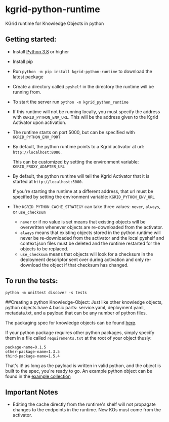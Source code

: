 # kgrid-python-runtime
KGrid runtime for Knowledge Objects in python


## Getting started:
- Install [Python 3.8](https://www.python.org/downloads/) or higher
- Install pip
- Run `python -m pip install kgrid-python-runtime` to download the latest package
- Create a directory called `pyshelf` in the directory the runtime will be running from.
- To start the server run `python -m kgrid_python_runtime`
- If this runtime will not be running locally, you must specify the address with `KGRID_PYTHON_ENV_URL`. 
This will be the address given to the Kgrid Activator upon activation.
- The runtime starts on port 5000, but can be specified with `KGRID_PYTHON_ENV_PORT`
- By default, the python runtime points to a Kgrid activator at url: 
    `http://localhost:8080`.
    
    This can be customized by setting the environment variable:
    `KGRID_PROXY_ADAPTER_URL`
- By default, the python runtime will tell the Kgrid Activator that it is started at `http://localhost:5000`.
    
    If you're starting the runtime at a different address, that url must be specified by setting the environment variable:
    `KGRID_PYTHON_ENV_URL`
    

- The `KGRID_PYTHON_CACHE_STRATEGY` can take three values: `never`, `always`, or `use_checksum`

    - `never` or if no value is set means that existing objects will be overwritten whenever objects are re-downloaded from the activator.
    - `always` means that existing objects stored in the python runtime will never be re-downloaded from the activator and the local pyshelf and context.json files must be deleted and the runtime restarted for the objects to be replaced.
    - `use_checksum` means that objects will look for a checksum in the deployment descriptor sent over during activation and only re-download the object if that checksum has changed.
    
## To run the tests:
`python -m unittest discover -s tests`
    
##Creating a python Knowledge-Object:
Just like other knowledge objects, python objects have 4 basic parts: 
service.yaml, deployment.yaml, metadata.txt, 
and a payload that can be any number of python files.

The packaging spec for knowledge objects can be found [here](https://kgrid.org/specs/packaging.html).

If your python package requires other python packages, 
simply specify them in a file called `requirements.txt` 
at the root of your object thusly:
```
package-name=0.1.5
other-package-name=1.3.5
third-package-name=1.5.4
```

That's it! as long as the payload is written in valid python, 
and the object is built to the spec, you're ready to go.
An example python object can be found in the 
[example collection](https://github.com/kgrid-objects/example-collection/releases/download/4.0.0/python-simple-v1.0.zip)

## Important Notes
- Editing the cache directly from the runtime's shelf will
not propagate changes to the endpoints in the runtime. New
KOs must come from the activator.
